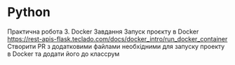 # Python
Практична робота 3. Docker
Завдання
Запуск проєкту в Docker
https://rest-apis-flask.teclado.com/docs/docker_intro/run_docker_container
Створити PR з додатковими файлами необхідними для запуску проекту в  Docker та додати його до классрум
